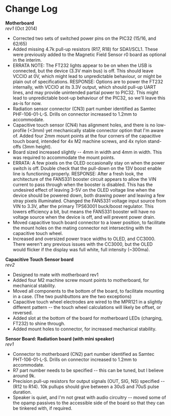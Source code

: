 Change Log
======

**Motherboard**  
*rev1* (Oct 2014)
- Corrected two sets of switched power pins on the PIC32 (15/16, and 62/65)
- Added missing 4.7k pull-up resistors (R17, R18) for SDA1/SCL1.  These were previously added to the Magnetic Field Sensor r0 board as optional in the interim.  
- ERRATA NOTE: The FT232 lights appear to be on when the USB is connected, but the device (3.3V main bus) is off.  This should leave VCCIO at 0V, which might lead to unpredictable behaviour, or might be plain out of specifications. RESPONSE: Options are to power the FT232 internally, with VCCIO at its 3.3V output, which should pull-up UART lines, and may provide unintended partial power to PIC32.  This might lead to unpredictable boot-up behaviour of the PIC32, so we'll leave this as-is for now. 
- Radiation sensor connector (CN3) part number identified as Samtec PHF-106-01-L-S.  Drills on connector increased to 1.2mm to accommodate. 
- Capacitive touch sensor (CN4) has alignment holes, and there is no low-profile (<3mm) yet mechanically stable connector option that I'm aware of.  Added four 2mm mount points at the four corners of the capacitive touch board, intended for 4x M2 machine screws, and 4x nylon stand-offs (3mm height). 
- Board sized increased slightly -- 4mm in width and 4mm in width.  This was required to accommodate the mount points. 
- ERRATA: A few pixels on the OLED occasionally stay on when the power switch is off.  Double check that the pull-down on the 13V boost enable line is functioning properly.  RESPONSE: After a fresh look, the architecture of the FAN5331 booster circuit appears to allow the VIN current to pass through when the booster is disabled.  This has the undesired effect of leaving 3-5V on the OLED voltage line when the device should be powered down, both drawing power and leaving a few stray pixels illuminated.  Changed the FAN5331 voltage input source from VIN to 3.3V, after the primary TPS63001 buck/boost regulator.  This lowers efficiency a bit, but means the FAN5331 booster will have no voltage source when the device is off, and will prevent power drain. 
- Moved capacitive touch board connector to a lower position, to facilitate the mount holes on the mating connector not intersecting with the capacitive touch wheel. 
- Increased and oversized power trace widths to OLED, and CC3000.  There weren't any previous issues with the CC3000, but the OLED would flicker if the display was full white, full intensity (~300ma).  

**Capacitive Touch Sensor board**  
*rev2*
- Designed to mate with motherboard rev1
- Added four M2 machine screw mount points to motherboard, for mechanical stability. 
- Moved all components to the bottom of the board, to facilitate mounting in a case.  (The two pushbuttons are the two exceptions)
- Capacitive touch wheel electrodes are wired to the MPR121 in a slightly different pattern -- the touch wheel calculations will likely be offset, or reversed. 
- Added slot at the bottom of the board for motherboard LEDs (charging, FT232) to shine through. 
- Added mount holes to connector, for increased mechanical stability. 


**Sensor Board: Radiation board (with mini speaker)**  
*rev1*
- Connector to motherboard (CN2) part number identified as Samtec PHT-106-01-L-S.  Drills on connector increased to 1.2mm to accommodate.
- R7 part number needs to be specified -- this can be tuned, but I believe around 9k.
- Precision pull-up resistors for output signals (OUT, SIG, NS) specified -- (R12 to R14). 10k pullups should give between a 30uS and 70uS pulse duration. 
- Speaker is quiet, and I'm not great with audio circuitry -- moved some of the opamp passives to the accessible side of the board so that they can be tinkered with, if required. 

